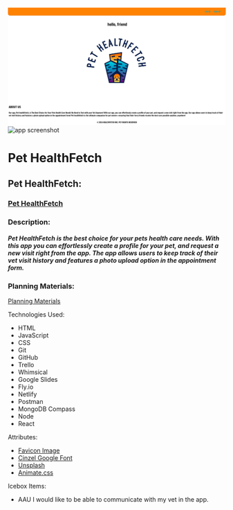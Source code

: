 

![app screenshot](src/assets/images/app.png)
![app screenshot](public/assets/images/app.png)
# Pet HealthFetch





## Pet HealthFetch:

### [Pet HealthFetch](https://pet-healthfetch.netlify.app/)


### Description:

##### Pet HealthFetch is the best choice for your pets health care needs. With this app you can effortlessly create a profile for your pet, and request a new visit right from the app. The app allows users to keep track of their vet visit history and features a photo upload option in the appointment form. 


### Planning Materials:

[Planning Materials](https://trello.com/b/8Uei3orD/mern-stack-pet-health-app)


Technologies Used:

* HTML
* JavaScript
* CSS
* Git
* GitHub
* Trello
* Whimsical
* Google Slides
* Fly.io
* Netlify
* Postman
* MongoDB Compass
* Node
* React




Attributes:
* [Favicon Image](https://www.realsimple.com/thmb/xLA4latZR6rEXcB0S2fYPs7o7ug=/750x0/filters:no_upscale():max_bytes(150000):strip_icc():format(webp)/travel-agent-GettyImages-1211719627-4b924cc562fe4ab4b137b6e4ea9d401d.jpg) 
* [Cinzel Google Font](https://fonts.google.com/selection/embed)
* [Unsplash](https://unsplash.com/photos/flat-lay-photography-of-camera-book-and-bag-qyAka7W5uMY)
* [Animate.css](https://animate.style/)



Icebox Items:
* AAU I would like to be able to communicate with my vet in the app.






